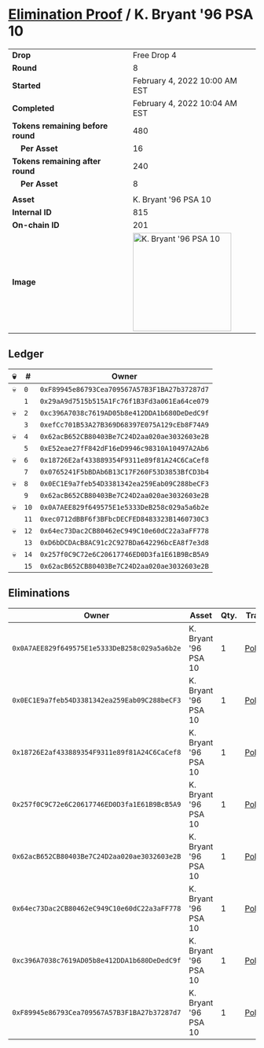 # [Elimination Proof](./readme.md) / K. Bryant &#039;96 PSA 10

|||
|---|---|
| **Drop** | Free Drop 4 |
| **Round** | 8 |
| **Started** | February 4, 2022 10:00 AM EST |
| **Completed** | February 4, 2022 10:04 AM EST |
| **Tokens remaining before round** | 480 |
| **&nbsp;&nbsp;&nbsp;&nbsp;Per Asset** | 16 |
| **Tokens remaining after round** | 240 |
| **&nbsp;&nbsp;&nbsp;&nbsp;Per Asset** | 8 |
| | |
| **Asset** | K. Bryant &#039;96 PSA 10 |
| **Internal ID** | 815 |
| **On-chain ID** | 201 |
| **Image** | <img src="https://tcdn.blokpax.com/957181fa-d3db-4b64-ac78-38a18a63df4a/2ce9d4907568f14ff8cda05e903989883b08ef5ef54bf7deef93638bca3f6761.jpg" height="200" alt="K. Bryant &#039;96 PSA 10" /> |

## Ledger

| 💀 | # | Owner |
| --- | --- | --- |
| 💀 | `0` | `0xF89945e86793Cea709567A57B3F1BA27b37287d7` |
|  | `1` | `0x29aA9d7515b515A1Fc76f1B3Fd3a061Ea64ce079` |
| 💀 | `2` | `0xc396A7038c7619AD05b8e412DDA1b680DeDedC9f` |
|  | `3` | `0xefCc701B53A27B369D68397E075A129cEb8F74A9` |
| 💀 | `4` | `0x62acB652CB80403Be7C24D2aa020ae3032603e2B` |
|  | `5` | `0xE52eae27fF842dF16eD9946c98310A10497A2Ab6` |
| 💀 | `6` | `0x18726E2af433889354F9311e89f81A24C6CaCef8` |
|  | `7` | `0x0765241F5bBDAb6B13C17F260F53D3853BfCD3b4` |
| 💀 | `8` | `0x0EC1E9a7feb54D3381342ea259Eab09C288beCF3` |
|  | `9` | `0x62acB652CB80403Be7C24D2aa020ae3032603e2B` |
| 💀 | `10` | `0x0A7AEE829f649575E1e5333DeB258c029a5a6b2e` |
|  | `11` | `0xec0712dBBF6f3BFbcDECFED8483323B1460730C3` |
| 💀 | `12` | `0x64ec73Dac2CB80462eC949C10e60dC22a3aFF778` |
|  | `13` | `0xD6bDCDAcB8AC91c2C927BDa642296bcEA8f7e3d8` |
| 💀 | `14` | `0x257f0C9C72e6C20617746ED0D3fa1E61B9BcB5A9` |
|  | `15` | `0x62acB652CB80403Be7C24D2aa020ae3032603e2B` |


## Eliminations

| Owner | Asset | Qty. | Transaction |
| --- | --- | --- | --- |
| `0x0A7AEE829f649575E1e5333DeB258c029a5a6b2e` | K. Bryant '96 PSA 10 | 1 | [Polygonscan](https://polygonscan.com/tx/0xbba555d9983517594664de05f51f104a566a6a854cc2f37facbe61264358737f) |
| `0x0EC1E9a7feb54D3381342ea259Eab09C288beCF3` | K. Bryant '96 PSA 10 | 1 | [Polygonscan](https://polygonscan.com/tx/0x8289e73d0eac5bba85d3b59014ffafb1111f0f8cca99eee71a7c553229369b50) |
| `0x18726E2af433889354F9311e89f81A24C6CaCef8` | K. Bryant '96 PSA 10 | 1 | [Polygonscan](https://polygonscan.com/tx/0x637c4852a283b001eadb4167249609651d135f0c5b7595a94ef8278bf6fe45cf) |
| `0x257f0C9C72e6C20617746ED0D3fa1E61B9BcB5A9` | K. Bryant '96 PSA 10 | 1 | [Polygonscan](https://polygonscan.com/tx/0x7c0199759584b8d71c6322ea555ef777023a390af1460106ffad7cf79204937b) |
| `0x62acB652CB80403Be7C24D2aa020ae3032603e2B` | K. Bryant '96 PSA 10 | 1 | [Polygonscan](https://polygonscan.com/tx/0x3c7d169805e1b575448d8b9d2d77f28d5c4e5bcd6db764ab135a5736eee44e71) |
| `0x64ec73Dac2CB80462eC949C10e60dC22a3aFF778` | K. Bryant '96 PSA 10 | 1 | [Polygonscan](https://polygonscan.com/tx/0xa19785c81f873053cff8ff57eaf5f98767af3bc4d8bb631c1a9270d183fd3afb) |
| `0xc396A7038c7619AD05b8e412DDA1b680DeDedC9f` | K. Bryant '96 PSA 10 | 1 | [Polygonscan](https://polygonscan.com/tx/0x365ec3030b3da0e500d0b0cb44d2d050dc2e0dfae12e87161c3816a029a68949) |
| `0xF89945e86793Cea709567A57B3F1BA27b37287d7` | K. Bryant '96 PSA 10 | 1 | [Polygonscan](https://polygonscan.com/tx/0xfc9a5f9ce2bd701f15ce7be9e32017eafe617c958a0332b0b2794283a51c435a) |
